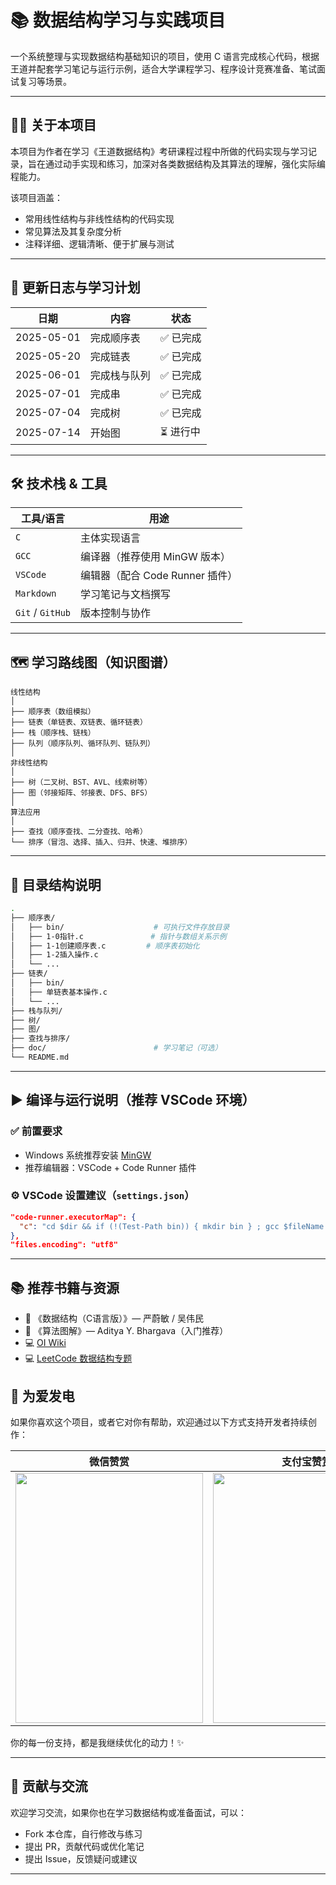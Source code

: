 # 📚 数据结构学习与实践项目

 一个系统整理与实现数据结构基础知识的项目，使用 C 语言完成核心代码，根据王道并配套学习笔记与运行示例，适合大学课程学习、程序设计竞赛准备、笔试面试复习等场景。

---

## 🧑‍🎓 关于本项目

本项目为作者在学习《王道数据结构》考研课程过程中所做的代码实现与学习记录，旨在通过动手实现和练习，加深对各类数据结构及其算法的理解，强化实际编程能力。

该项目涵盖：

- 常用线性结构与非线性结构的代码实现
- 常见算法及其复杂度分析
- 注释详细、逻辑清晰、便于扩展与测试

---

## 🧭 更新日志与学习计划

| 日期       | 内容                          | 状态     |
| ---------- | ---------------------------- | -------- |
| 2025-05-01 | 完成顺序表                | ✅ 已完成 |
| 2025-05-20 | 完成链表                   | ✅ 已完成 |
| 2025-06-01 | 完成栈与队列             | ✅ 已完成 |
| 2025-07-01 | 完成串             | ✅ 已完成 |
| 2025-07-04 | 完成树             | ✅ 已完成  |
| 2025-07-14 | 开始图             | ⏳ 进行中 |

---

## 🛠 技术栈 & 工具

| 工具/语言        | 用途                            |
| ---------------- | ------------------------------- |
| `C`              | 主体实现语言                    |
| `GCC`            | 编译器（推荐使用 MinGW 版本）   |
| `VSCode`         | 编辑器（配合 Code Runner 插件） |
| `Markdown`       | 学习笔记与文档撰写              |
| `Git` / `GitHub` | 版本控制与协作                  |

---

## 🗺️ 学习路线图（知识图谱）

```text
线性结构
│
├── 顺序表（数组模拟）
├── 链表（单链表、双链表、循环链表）
├── 栈（顺序栈、链栈）
├── 队列（顺序队列、循环队列、链队列）
│
非线性结构
│
├── 树（二叉树、BST、AVL、线索树等）
├── 图（邻接矩阵、邻接表、DFS、BFS）
│
算法应用
│
├── 查找（顺序查找、二分查找、哈希）
└── 排序（冒泡、选择、插入、归并、快速、堆排序）
```

---

## 📁 目录结构说明

```bash
.
├── 顺序表/
│   ├── bin/                    # 可执行文件存放目录
│   ├── 1-0指针.c               # 指针与数组关系示例
│   ├── 1-1创建顺序表.c         # 顺序表初始化
│   ├── 1-2插入操作.c
│   └── ...
├── 链表/
│   ├── bin/                   
│   ├── 单链表基本操作.c
│   └── ...
├── 栈与队列/
├── 树/
├── 图/
├── 查找与排序/
├── doc/                        # 学习笔记（可选）
└── README.md
```

---

## ▶️ 编译与运行说明（推荐 VSCode 环境）

### ✅ 前置要求

- Windows 系统推荐安装 [MinGW](https://www.mingw-w64.org/)
- 推荐编辑器：VSCode + Code Runner 插件

### ⚙️ VSCode 设置建议（`settings.json`）

```json
"code-runner.executorMap": {
  "c": "cd $dir && if (!(Test-Path bin)) { mkdir bin } ; gcc $fileName -o bin/$fileNameWithoutExt.exe ; if ($?) { ./bin/$fileNameWithoutExt.exe }"
},
"files.encoding": "utf8"
```

---

## 📚 推荐书籍与资源

- 📘 《数据结构（C语言版）》— 严蔚敏 / 吴伟民
- 📘 《算法图解》— Aditya Y. Bhargava（入门推荐）
- 💻 [OI Wiki](https://oi-wiki.org/)
- 💻 [LeetCode 数据结构专题](https://leetcode.cn/)

## 💖 为爱发电

如果你喜欢这个项目，或者它对你有帮助，欢迎通过以下方式支持开发者持续创作：

| 微信赞赏 | 支付宝赞赏 |
| -------- | ---------- |
| <img src="https://github.com/user-attachments/assets/56c55ac6-e43f-480a-b87c-49c3eb61021e" width="300" height="400"> | <img src="https://github.com/user-attachments/assets/87747148-76f9-4cd7-8864-f48501bec597" width="300" height="400"> |



你的每一份支持，都是我继续优化的动力！✨

---
## 🤝 贡献与交流

欢迎学习交流，如果你也在学习数据结构或准备面试，可以：

* Fork 本仓库，自行修改与练习
* 提出 PR，贡献代码或优化笔记
* 提出 Issue，反馈疑问或建议

---

